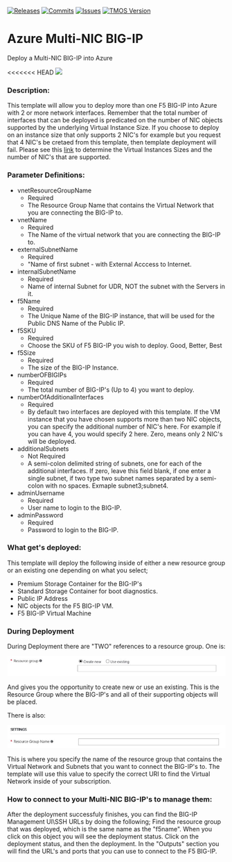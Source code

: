[![Releases](https://img.shields.io/github/release/f5devcentral/f5-azure-multi-nic.svg)](https://github.com/f5devcentral/f5-azure-multi-nic/releases)
[![Commits](https://img.shields.io/github/commits-since/f5devcentral/f5-azure-multi-nic/v1.0.svg)](https://github.com/f5devcentral/f5-azure-multi-nic/commits/multiple-bigips)
[![Issues](https://img.shields.io/github/issues/f5devcentral/f5-azure-multi-nic.svg)](https://github.com/f5devcentral/f5-azure-multi-nic/issues)
[![TMOS Version](https://img.shields.io/badge/tmos--version-12.1-ff0000.svg)](https://github.com/f5devcentral/f5-azure-multi-nic/tree/multiple-bigips)

# Azure Multi-NIC BIG-IP
Deploy a Multi-NIC BIG-IP into Azure  

<<<<<<< HEAD
<a href="https://portal.azure.com/#create/Microsoft.Template/uri/https%3A%2F%2Fraw.githubusercontent.com%2Ff5devcentral%2Ff5-azure-multi-nic%2Fmaster%2Fazuredeploy.json" target="_blank">
    <img src="http://azuredeploy.net/deploybutton.png"/>
</a>

### Description:
This template will allow you to deploy more than one F5 BIG-IP into Azure with 2 or more network interfaces.  Remember that the total number of interfaces that can be deployed is predicated on the number of NIC objects supported by the underlying Virtual Instance Size.  If you choose to deploy on an instance size that only supports 2 NIC's for example but you request that 4 NIC's be cretaed from this template, then template deployment will fail.  Please see this [link](https://azure.microsoft.com/en-us/documentation/articles/virtual-machines-windows-sizes/#size-tables) to determine the Virtual Instances Sizes and the number of NIC's that are supported.

### Parameter Definitions: ###

* vnetResourceGroupName
  * Required
  * The Resource Group Name that contains the Virtual Network that you are connecting the BIG-IP to.
* vnetName
  * Required
  * The Name of the virtual network that you are connecting the BIG-IP to.
* externalSubnetName
  * Required
  * "Name of first subnet - with External Acccess to Internet.
* internalSubnetName
  * Required
  * Name of internal Subnet for UDR, NOT the subnet with the Servers in it.
* f5Name
  * Required
  * The Unique Name of the BIG-IP instance, that will be used for the Public DNS Name of the Public IP.
* f5SKU
  * Required
  * Choose the SKU of F5 BIG-IP you wish to deploy.  Good, Better, Best
* f5Size
  * Required
  * The size of the BIG-IP Instance.
* numberOFBIGIPs
  * Required
  * The total number of BIG-IP's (Up to 4) you want to deploy.
* numberOfAdditionalInterfaces
  * Required
  * By default two interfaces are deployed with this template.  If the VM instance that you have chosen supports more than two NIC objects, you can specify the additional number of NIC's here.  For example if you can have 4, you would specify 2 here.  Zero, means only 2 NIC's will be deployed.
* additionalSubnets
  * Not Required
  * A semi-colon delimited string of subnets, one for each of the additional interfaces. If zero, leave this field blank, if one enter a single subnet, if two type two subnet names separated by a semi-colon with no spaces.  Exmaple subnet3;subnet4.
* adminUsername
  * Required
  * User name to login to the BIG-IP.
* adminPassword
  * Required
  * Password to login to the BIG-IP.



### What get's deployed:

This template will deploy the following inside of either a new resource group or an existing one depending on what you select;

* Premium Storage Container for the BIG-IP's
* Standard Storage Container for boot diagnostics.
* Public IP Address
* NIC objects for the F5 BIG-IP VM.
* F5 BIG-IP Virtual Machine

### During Deployment
During Deployment there are "TWO" references to a resource group.  One is:
 
<img src="https://raw.githubusercontent.com/tstanley93/Azure-Multi-NIC/master/Azure-Multi-NIC/Azure-Multi-NIC/rg_01.jpg" />

And gives you the opportunity to create new or use an existing.  This is the Resource Group where the BIG-IP's and all of their supporting objects will be placed.

There is also:

<img src="https://raw.githubusercontent.com/tstanley93/Azure-Multi-NIC/master/Azure-Multi-NIC/Azure-Multi-NIC/rg_02.jpg" /> 

This is where you specify the name of the resource group that contains the Virtual Network and Subnets that you want to connect the BIG-IP's to.  The template will use this value to specify the correct URI to find the Virtual Network inside of your subscription.



### How to connect to your Multi-NIC BIG-IP's to manage them:

After the deployment successfuly finishes, you can find the BIG-IP Management UI\SSH URLs by doing the following;  Find the resource group that was deployed, which is the same name as the "f5name".  When you click on this object you will see the deployment status.  Click on the deployment status, and then the deployment.  In the "Outputs" section you will find the URL's and ports that you can use to connect to the F5 BIG-IP. 
